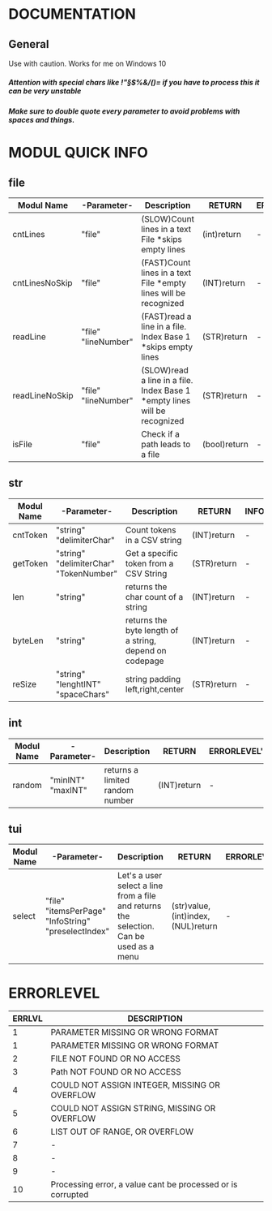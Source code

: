 # DOCUMENTATION
## General
Use with caution.
Works for me on Windows 10
##### Attention with special chars like !"§$%&/()= if you have to process this it can be very unstable  
##### Make sure to double quote every parameter to avoid problems with spaces and things.  

# MODUL QUICK INFO
  ## file
  
| Modul Name |-Parameter-|Description|RETURN|ERRORLEVEL'S
|--|--|--|--|--|
|cntLines  |"file"|(SLOW)Count lines in a text File *skips empty lines|(int)return|-|
|cntLinesNoSkip|"file"|(FAST)Count lines in a text File *empty lines will be recognized|(INT)return|-|
|readLine|"file" "lineNumber"|(FAST)read a line in a file. Index Base 1 *skips empty lines|(STR)return|-|
|readLineNoSkip|"file" "lineNumber"|(SLOW)read a line in a file. Index Base 1 *empty lines will be recognized|(STR)return|-|
|isFile|"file"|Check if a path leads to a file|(bool)return|-|

  ## str
| Modul Name|-Parameter-|Description|RETURN|INFO|
|--|--|--|--|--|
|cntToken|"string" "delimiterChar"|Count tokens in a CSV string|(INT)return|-|
|getToken|"string" "delimiterChar" "TokenNumber"|Get a specific token from a CSV String|(STR)return|-|
|len|"string"|returns the char count of a string|(INT)return|-| 
|byteLen|"string"|returns the byte length of a string, depend on codepage|(INT)return|-|
|reSize|"string" "lenghtINT" "spaceChars"|string padding left,right,center|(STR)return|-|
## int
| Modul Name|-Parameter-|Description|RETURN|ERRORLEVEL'S|
|--|--|--|--|--|
|random|"minINT" "maxINT"|returns a limited random number|(INT)return|-|
## tui
| Modul Name|-Parameter-|Description|RETURN|ERRORLEVEL'S|
|--|--|--|--|--|
|select|"file" "itemsPerPage" "InfoString" "preselectIndex" |Let's a user select a line from a file and returns the selection. Can be used as a menu|(str)value,(int)index,(NUL)return|-|
# ERRORLEVEL
| ERRLVL| DESCRIPTION  |
|--|--|
|1 |PARAMETER MISSING OR WRONG FORMAT|
|1|PARAMETER MISSING OR WRONG FORMAT |
|2| FILE NOT FOUND OR NO ACCESS|
|3| Path NOT FOUND OR NO ACCESS
|4| COULD NOT ASSIGN INTEGER, MISSING OR OVERFLOW
|5| COULD NOT ASSIGN STRING, MISSING OR OVERFLOW
|6| LIST OUT OF RANGE, OR OVERFLOW
|7| -
|8| -
|9| -
|10| Processing error, a value cant be processed or is corrupted
